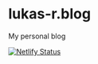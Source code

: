 # lukas-r.blog
My personal blog

[![Netlify Status](https://api.netlify.com/api/v1/badges/98bbf6fb-b932-43c4-930d-7ad50f1dd6eb/deploy-status)](https://app.netlify.com/sites/awesome-shannon-040644/deploys)

